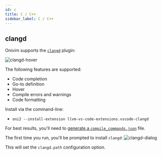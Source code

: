 ```yaml
---
id: c
title: C / C++
sidebar_label: C / C++
---
```


## clangd

Onivim supports the [`clangd`](https://open-vsx.org/extension/llvm-vs-code-extensions/vscode-clangd) plugin:

![clangd-hover](https://user-images.githubusercontent.com/13532591/88988567-19e74f80-d28e-11ea-98d3-25391c9790c1.png)

The following features are supported:
- Code completion
- Go-to definition
- Hover
- Compile errors and warnings
- Code formatting

Install via the command-line:

- `oni2 --install-extension llvm-vs-code-extensions.vscode-clangd`

For best results, you'll need to [generate a `compile_commands.json`](https://clangd.llvm.org/installation.html) file.

The first time you run, you'll be prompted to install `clangd`:
![clangd-dialog](https://user-images.githubusercontent.com/13532591/88988750-9bd77880-d28e-11ea-9fc9-1c3b44c228ab.png)

This will set the `clangd.path` configuration option.
